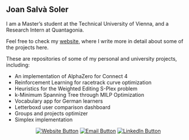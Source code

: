 ## Joan Salvà Soler


I am a Master’s student at the Technical University of Vienna, and a Research Intern at Quantagonia.

Feel free to check my [website](https://jsalvasoler.vercel.app/), where I write more in detail about some of the projects here.

These are repositories of some of my personal and university projects, including:
   - An implementation of AlphaZero for Connect 4
   - Reinforcement Learning for racetrack curve optimization
   - Heuristics for the Weighted Editing S-Plex problem
   - k-Minimum Spanning Tree through MILP Optimization
   - Vocabulary app for German learners
   - Letterboxd user comparison dashboard
   - Groups and projects optimizer
   - Simplex implementation

<center>
   
 [![Website Button](https://img.shields.io/badge/Website-https%3A%2F%2Fjsalvasoler.vercel.app-blue)](https://jsalvasoler.vercel.app)
 [![Email Button](https://img.shields.io/badge/Email-jsalvasoler%40hotmail.com-blue)](mailto:jsalvasoler@hotmail.com)
 [![LinkedIn Button](https://img.shields.io/badge/LinkedIn-Connect-blue)](https://www.linkedin.com/in/jsalvasoler)
 
</center>
